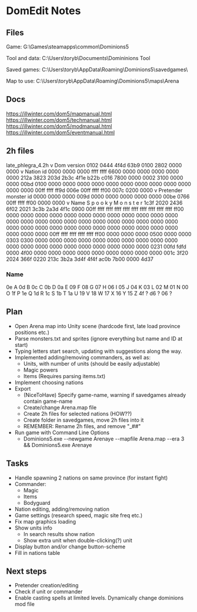 # DomEdit Notes

## Files

Game:
G:\Games\steamapps\common\Dominions5

Tool and data:
C:\Users\toryb\Documents\Domininions Tool

Saved games:
C:\Users\toryb\AppData\Roaming\Dominions5\savedgames\

Map to use:
C:\Users\toryb\AppData\Roaming\Dominions5\maps\Arena


## Docs

https://illwinter.com/dom5/mapmanual.html
https://illwinter.com/dom5/techmanual.html
https://illwinter.com/dom5/modmanual.html
https://illwinter.com/dom5/eventmanual.html


## 2h files

late_phlegra_4.2h
						  v Dom version
0102 0444 4f4d 63b9 0100 2802 0000 0000
						 v Nation id
0000 0000 0000 ffff ffff 6600 0000 0000
0000 0000 0000 212a 3823 203d 2b3c 4f1e
b22b c016 7800 0000 0002 3100 0000 0000
00bd 0100 0000 0000 0000 0000 0000 0000
0000 0000 0000 0000 0000 0000 00ff ffff
ff9d 006e 00ff ffff ff00 007c 0200 0000
				v Pretender monster id
0000 0000 0000 009d 0000 0000 0000 0000
0000 00be 0766 00ff ffff ff00 0000 0000
v Name 
S p  o o  k y    M  o n  s t  e r
1c3f 2020 2436 6f02 2021 3c3b 2a3d 4f1c
0900 00ff ffff ffff ffff ffff ffff ffff
ffff ffff ffff ff00 0000 0000 0000 0000
0000 0000 0000 0000 0000 0000 0000 0000
0000 0000 0000 0000 0000 0000 0000 0000
0000 0000 0000 0000 0000 0000 0000 0000
0000 0000 0000 0000 0000 0000 0000 0000
0000 0000 0000 00ff ffff ffff ffff ffff
ff00 0000 0000 0000 0500 0000 0000 0303
0300 0000 0000 0000 0000 0000 0000 0000
0000 0000 0000 0000 0000 0000 0000 0000
0000 0000 0000 0000 0000 0231 00fd fdfd
0000 4f00 0000 0000 0000 0000 0000 0000
0000 0000 0000 001c 3f20 2024 366f 0220
213c 3b2a 3d4f 4f4f ac0b 7b00 0000 4d37


### Name

0e A
0d B
0c C
0b D
0a E
09 F
08 G
07 H
06 I
05 J
04 K
03 L
02 M
01 N
00 O
1f P
1e Q
1d R
1c S
1b T
1a U
19 V
18 W
17 X
16 Y
15 Z
4f ?
d6 ?
06 ?



## Plan

- Open Arena map into Unity scene (hardcode first, late load province positions etc.)
- Parse monsters.txt and sprites (ignore everything but name and ID at start)
- Typing letters start search, updating with suggestions along the way.
- Implemented adding/removing commanders, as well as:
	- Units, with number of units (should be easily adjustable)
	- Magic powers
	- Items (Requires parsing items.txt)
- Implement choosing nations
- Export
	- (NiceToHave) Specify game-name, warning if savedgames already contain game-name
	- Create/change Arena.map file
	- Create 2h files for selected nations (HOW??)
	- Create folder in savedgames, move 2h files into it 
	- REMEMBER: Rename 2h files, and remove "_##"
- Run game with Command Line Options
	- Dominions5.exe --newgame Arenaye --mapfile Arena.map --era 3 && Dominions5.exe Arenaye 










## Tasks

- Handle spawning 2 nations on same province (for instant fight)
- Commander:
	- Magic
	- Items
	- Bodyguard
- Nation editing, adding/removing nation
- Game settings (research speed, magic site freq etc.)
- Fix map graphics loading
- Show units info 
	- In search results show nation
	- Show extra unit when double-clicking(?) unit
- Display button and/or change button-scheme
- Fill in nations table


## Next steps

- Pretender creation/editing
- Check if unit or commander
- Enable casting spells at limited levels. Dynamically change dominions mod file 